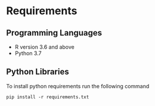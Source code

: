 # Requirements

## Programming Languages
- R version 3.6 and above 
- Python 3.7

## Python Libraries
To install python requirements run the following command
```
pip install -r requirements.txt
```
